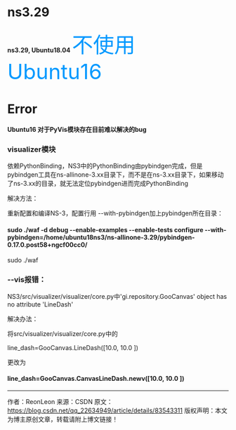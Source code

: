 # ns3.29
**ns3.29, Ubuntu18.04** 
<font color=#0099ff size=12>不使用Ubuntu16 </font>

# Error
**Ubuntu16 对于PyVis模块存在目前难以解决的bug**
### visualizer模块
依赖PythonBinding，NS3中的PythonBinding由pybindgen完成，但是pybindgen工具在ns-allinone-3.xx目录下，而不是在ns-3.xx目录下，如果移动了ns-3.xx的目录，就无法定位pybindgen进而完成PythonBinding

解决方法：

重新配置和编译NS-3，配置行用 --with-pybindgen加上pybindgen所在目录：

#### sudo ./waf -d debug --enable-examples --enable-tests configure --with-pybindgen=/home/ubuntu18ns3/ns-allinone-3.29/pybindgen-0.17.0.post58+ngcf00cc0/

sudo ./waf

### --vis报错：

NS3/src/visualizer/visualizer/core.py中'gi.repository.GooCanvas' object has no attribute 'LineDash'

解决办法：

将src/visualizer/visualizer/core.py中的

line_dash=GooCanvas.LineDash([10.0, 10.0 ])

更改为

#### line_dash=GooCanvas.CanvasLineDash.newv([10.0, 10.0 ])
--------------------- 
作者：ReonLeon 
来源：CSDN 
原文：https://blog.csdn.net/qq_22634949/article/details/83543311 
版权声明：本文为博主原创文章，转载请附上博文链接！
